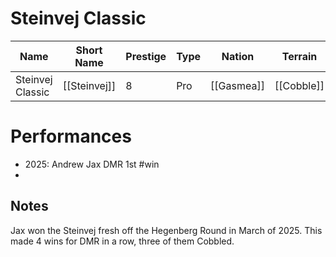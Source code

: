 # Steinvej Classic

| Name | Short Name | Prestige | Type | Nation | Terrain | Length |
|-----|------|------|-----|----|-----|-----|
| Steinvej Classic | [[Steinvej]] | 8 | Pro | [[Gasmea]] | [[Cobble]] | Monument


> 

# Performances

* 2025: Andrew Jax DMR 1st #win
* 

## Notes

Jax won the Steinvej fresh off the Hegenberg Round in March of 2025. This made 4 wins for DMR in a row, three of them Cobbled. 